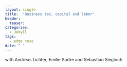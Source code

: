 ```yaml
---
layout: single
title:  "Business tax, capital and labor"
header:
  teaser: 
categories: 
  - Jekyll
tags:
  - edge case
date: " "
---
```

with Andreas Lichter, Emilie Sartre and Sebastian Siegloch

